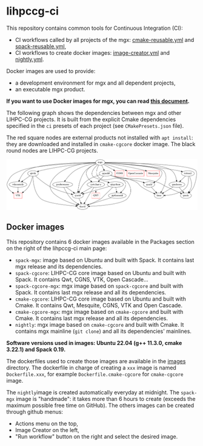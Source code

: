 # lihpccg-ci

This repository contains common tools for Continuous Integration (CI):
- CI workflows called by all projects of the mgx: [cmake-reusable.yml](./.github/workflows/cmake-reusable.yml) and [spack-reusable.yml](./.github/workflows/spack-reusable.yml),
- CI workflows to create docker images: [image-creator.yml](./.github/workflows/image-creator.yml) and [nightly.yml](./.github/workflows/nightly.yml).

Docker images are used to provide:
- a development environment for mgx and all dependent projects,
- an executable mgx product.

**If you want to use Docker images for mgx, you can read [this document](./CONTAINERS.md).**

The following graph shows the dependencies between mgx and other LIHPC-CG projects. It is built from the explicit Cmake dependencies specified in the `ci` presets of each project (see `CMakePresets.json` file).

The red square nodes are external products not installed with `apt install`: they are downloaded and installed in `cmake-cgcore` docker image.
The black round nodes are LIHPC-CG projects.

![Dependencies Graph Image](cg-dependencies.png)

## Docker images

This repository contains 6 docker images available in the Packages section on the right of the lihpccg-ci main page:
- `spack-mgx`: image based on Ubuntu and built with Spack. It contains last mgx release and its dependencies.
- `spack-cgcore`: LIHPC-CG core image based on Ubuntu and built with Spack. It contains Qwt, CGNS, VTK, Open Cascade...
- `spack-cgcore-mgx`: mgx image based on `spack-cgcore` and built with Spack. It contains last mgx release and all its dependencies.
- `cmake-cgcore`: LIHPC-CG core image based on Ubuntu and built with Cmake. It contains Qwt, Mesquite, CGNS, VTK and Open Cascade.
- `cmake-cgcore-mgx`: mgx image based on `cmake-cgcore` and built with Cmake. It contains last mgx release and all its dependencies.
- `nightly`: mgx image based on `cmake-cgcore` and built with Cmake. It contains mgx mainline (`git clone`) and all its dependencies' mainlines.

**Software versions used in images: Ubuntu 22.04 (g++ 11.3.0, cmake 3.22.1) and Spack 0.19.**

The dockerfiles used to create those images are available in the [images](./images) directory. The dockerfile in charge of creating a `xxx` image is named `Dockerfile.xxx`, for example `Dockerfile.cmake-cgcore` for `cmake-cgcore` image.

The `nightly`image is created automatically everyday at midnight. The `spack-mgx` image is "handmade": it takes more than 6 hours to create (exceeds the maximum possible free time on GitHub). The others images can be created through github menus:
- Actions menu on the top,
- Image Creator on the left,
- "Run workflow" button on the right and select the desired image.
 

